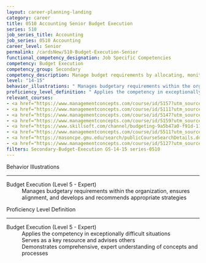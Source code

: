 ```yaml
---
layout: career-planning-landing
category: career
title: 0510 Accounting Senior Budget Execution
series: 510
job_series_title: Accounting
job_series: 0510 Accounting
career_level: Senior
permalink: /cardsNew/510-Budget-Execution-Senior
functional_competency_designation: Job Specific Competencies
competency: Budget Execution
competency_group: Secondary
competency_description: Manage budget requirements by allocating, monitoring, and analyzing budgets in compliance with statutory/regulatory guidance.
level: "14-15"
behavior_illustrations: " Manages budgetary requirements within the organization, ensures alignment, and develops and recommends appropriate strategies"
proficiency_level_definition: " Applies the competency in exceptionally difficult situations  Serves as a key resource and advises others  Demonstrates comprehensive, expert understanding of concepts and processes"
relevant_courses: 
- <a href="https://www.managementconcepts.com/course/id/5157?utm_source=CFOportal&utm_medium=listing&utm_campaign=CFOTTEP&utm_id=23FM" aria-label="Appropriations Law Refresher and Update - https://www.managementconcepts.com/course/id/5157?utm_source=CFOportal&utm_medium=listing&utm_campaign=CFOTTEP&utm_id=23FM">Appropriations Law Refresher and Update</a>, Management Concepts
- <a href="https://www.managementconcepts.com/course/id/5111?utm_source=CFOportal&utm_medium=listing&utm_campaign=CFOTTEP&utm_id=23FM" aria-label="Appropriations Law Seminar - https://www.managementconcepts.com/course/id/5111?utm_source=CFOportal&utm_medium=listing&utm_campaign=CFOTTEP&utm_id=23FM">Appropriations Law Seminar</a>, Management Concepts
- <a href="https://www.managementconcepts.com/course/id/5147?utm_source=CFOportal&utm_medium=listing&utm_campaign=CFOTTEP&utm_id=23FM" aria-label="Appropriations Law for Revolving Funds and Reimbursables - https://www.managementconcepts.com/course/id/5147?utm_source=CFOportal&utm_medium=listing&utm_campaign=CFOTTEP&utm_id=23FM">Appropriations Law for Revolving Funds and Reimbursables</a>, Management Concepts
- <a href="https://www.managementconcepts.com/course/id/5159?utm_source=CFOportal&utm_medium=listing&utm_campaign=CFOTTEP&utm_id=23FM" aria-label="Appropriations Law&#58; Advanced Applications - https://www.managementconcepts.com/course/id/5159?utm_source=CFOportal&utm_medium=listing&utm_campaign=CFOTTEP&utm_id=23FM">Appropriations Law&#58; Advanced Applications</a>, Management Concepts
- <a href="https://www.skillsoft.com/channel/budgeting-9a5b47a0-f91d-11e6-aad2-6b3c03be7fe8?cta=feds" aria-label="Budgeting Channel - https://www.skillsoft.com/channel/budgeting-9a5b47a0-f91d-11e6-aad2-6b3c03be7fe8?cta=feds">Budgeting Channel</a>, Skillsoft
- <a href="https://www.managementconcepts.com/course/id/5511?utm_source=CFOportal&utm_medium=listing&utm_campaign=CFOTTEP&utm_id=23FM" aria-label="Fiscal Law in DoD - https://www.managementconcepts.com/course/id/5511?utm_source=CFOportal&utm_medium=listing&utm_campaign=CFOTTEP&utm_id=23FM">Fiscal Law in DoD</a>, Management Concepts
- <a href="https://masoncpe.gmu.edu/search/publicCourseSearchDetails.do?method=load&courseId=2409511" aria-label="PEBU 0772 Federal Accounting and Reporting - https://masoncpe.gmu.edu/search/publicCourseSearchDetails.do?method=load&courseId=2409511">PEBU 0772 Federal Accounting and Reporting</a>, George Mason University
- <a href="https://www.managementconcepts.com/course/id/5127?utm_source=CFOportal&utm_medium=listing&utm_campaign=CFOTTEP&utm_id=23FM" aria-label="The Antideficiency Act - https://www.managementconcepts.com/course/id/5127?utm_source=CFOportal&utm_medium=listing&utm_campaign=CFOTTEP&utm_id=23FM">The Antideficiency Act</a>, Management Concepts
filters: Secondary-Budget-Execution GS-14-15 series-0510
---
```


<div class="desktop:grid-col-6 margin-y-3">
  <div class="border-top-2 bg-white padding-3 shadow-5 height-full members-hover border-1px button-border border-top-blue radius-lg">
    <p class="text-bold label-color font-size-21">Behavior Illustrations</p>
    <hr class="hr-green"/>
    <dl class="text-base card-content-color"><dt>Budget Execution (Level 5 - Expert)</dt><dd>Manages budgetary requirements within the organization, ensures alignment, and develops and recommends appropriate strategies</dd></dl>
  </div>
</div>
<div class="desktop:grid-col-6 margin-y-3">
  <div class="border-top-2 bg-white padding-3 shadow-5 height-full members-hover border-1px button-border border-top-blue radius-lg">
    <p class="text-bold label-color font-size-21">Proficiency Level Definition</p>
     <hr class="hr-green"/>
    <dl class="text-base card-content-color"><dt>Budget Execution (Level 5 - Expert)</dt><dd>Applies the competency in exceptionally difficult situations </dd><dd>Serves as a key resource and advises others </dd><dd>Demonstrates comprehensive, expert understanding of concepts and processes</dd></dl>
  </div>
</div>